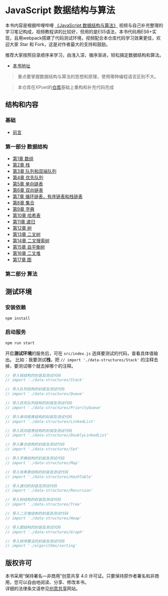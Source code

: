 # JavaScript 数据结构与算法

本书内容是根据哔哩哔哩 [《JavaScript 数据结构与算法》](https://www.bilibili.com/video/BV1x7411L7Q7?p=1) 视频与自己补充整理的学习笔记构成，视频教程讲的比较好，但用的是ES5语法，本书代码用ES6+实现，且用webpack搭建了代码测试环境，视频配合本仓库代码学习效果更佳，欢迎大家 Star 和 Fork，这是对作者最大的支持和鼓励。  

推荐大家按照目录顺序来学习，由浅入深，循序渐进，轻松搞定数据结构和算法。
- [本书地址](https://dragon-liu.github.io/javascript-datastructures-algorithms/)


> 重点要掌握数据结构与算法的思想和原理，使用哪种编程语言区别不大。

> 本仓库在XPoet的[仓库](https://github.com/XPoet/js-data-structures-and-algorithms)基础上重构和补充代码完成

## 结构和内容

### 基础

- [前言](https://dragon-liu.github.io/javascript-datastructures-algorithms/md/1.前言.html)

### 第一部分 数据结构

- [第1章 数组](https://dragon-liu.github.io/javascript-datastructures-algorithms/md/2.数组.html)
- [第2章 栈](https://dragon-liu.github.io/javascript-datastructures-algorithms/md/3.%E6%A0%88.html)
- [第3章 队列和双端队列](https://dragon-liu.github.io/javascript-datastructures-algorithms/md/4.%E9%98%9F%E5%88%97.html)
- [第4章 优先队列](https://dragon-liu.github.io/javascript-datastructures-algorithms/md/5.%E4%BC%98%E5%85%88%E9%98%9F%E5%88%97.html)
- [第5章 单向链表](https://dragon-liu.github.io/javascript-datastructures-algorithms/md/6.%E5%8D%95%E5%90%91%E9%93%BE%E8%A1%A8.html)
- [第6章 双向链表](https://dragon-liu.github.io/javascript-datastructures-algorithms/md/7.%E5%8F%8C%E5%90%91%E9%93%BE%E8%A1%A8.html)
- [第7章 循环链表，有序链表和栈链表](assets/doc/.md)
- [第8章 集合](https://dragon-liu.github.io/javascript-datastructures-algorithms/md/9.%E9%9B%86%E5%90%88.html)
- [第9章 字典](https://dragon-liu.github.io/javascript-datastructures-algorithms/md/10.%E5%AD%97%E5%85%B8.html)
- [第10章 哈希表](https://dragon-liu.github.io/javascript-datastructures-algorithms/md/11.%E5%93%88%E5%B8%8C%E8%A1%A8.html)
- [第11章 递归](https://dragon-liu.github.io/javascript-datastructures-algorithms/md/12.%E9%80%92%E5%BD%92.html)
- [第12章 树](https://dragon-liu.github.io/javascript-datastructures-algorithms/md/13.%E6%A0%91.html)
- [第13章 二叉树](https://dragon-liu.github.io/javascript-datastructures-algorithms/md/14.%E4%BA%8C%E5%8F%89%E6%A0%91.html)
- [第14章 二叉搜索树](https://dragon-liu.github.io/javascript-datastructures-algorithms/md/15.%E4%BA%8C%E5%8F%89%E6%90%9C%E7%B4%A2%E6%A0%91.html)
- [第15章 自平衡树](https://dragon-liu.github.io/javascript-datastructures-algorithms/md/16.%E8%87%AA%E5%B9%B3%E8%A1%A1%E6%A0%91.html)
- [第16章 二叉堆](https://dragon-liu.github.io/javascript-datastructures-algorithms/md/17.%E4%BA%8C%E5%8F%89%E5%A0%86.html)
- [第17章 图](https://dragon-liu.github.io/javascript-datastructures-algorithms/md/18.%E5%9B%BE.html)

### 第二部分 算法

## 测试环境

### 安装依赖
```bash
npm install
```

### 启动服务
```bash
npm run start
```

开启**测试环境**的服务后，可在 `src/index.js` 选择要测试的代码，查看具体值输出。
比如：我要测试**栈**，把 `// import './data-structures/Stack'` 的注释去掉，要测试哪个就去掉哪个的注释。

```js
// 导入栈结构的封装及测试代码
// import './data-structures/Stack'

// 导入队列结构的封装及测试代码
// import './data-structures/Queue'

// 导入优先队列结构的封装及测试代码
// import './data-structures/PriorityQueue'

// 导入单向链表结构的封装及测试代码
// import './data-structures/LinkedList'

// 导入双向链表结构的封装及测试代码
// import './data-structures/DoublyLinkedList'

// 导入集合结构的封装及测试代码
// import './data-structures/Set'

// 导入字典结构的封装及测试代码
// import './data-structures/Map'

// 导入哈希表结构的封装及测试代码
// import './data-structures/HashTable'

// 导入递归的封装及测试代码
// import './data-structures/Recursion'

// 导入树结构的封装及测试代码
// import './data-structures/Tree'

// 导入二叉堆结构的封装及测试代码
// import './data-structures/Heap'

// 导入图结构的封装及测试代码
// import './data-structures/Graph'

// 导入排序算法的封装及测试代码
// import './algorithms/sorting'
```

## 版权许可

本书采用“保持署名—非商用”创意共享 4.0 许可证。只要保持原作者署名和非商用，您可以自由地阅读、分享、修改本书。  
详细的法律条文请参见[创意共享](http://creativecommons.org/licenses/by-nc/4.0/)网站。  

